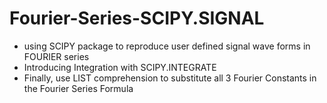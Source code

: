 # Fourier-Series-SCIPY.SIGNAL
* using SCIPY package to reproduce user defined signal wave forms in FOURIER series
* Introducing Integration with SCIPY.INTEGRATE
* Finally, use LIST comprehension to substitute all 3 Fourier Constants in the Fourier Series Formula 
